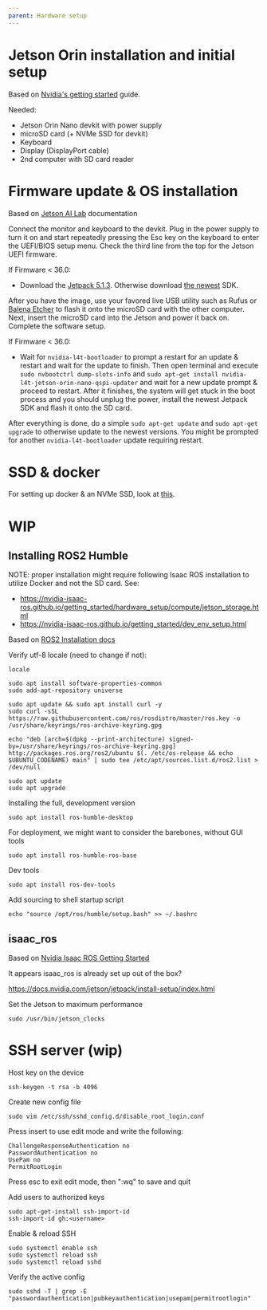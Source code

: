 ```yaml
---
parent: Hardware setup
---
```


# Jetson Orin installation and initial setup

Based on [Nvidia's getting started](<https://developer.nvidia.com/embedded/learn/get-started-jetson-orin-nano-devkit>) guide.

Needed:
- Jetson Orin Nano devkit with power supply
- microSD card (+ NVMe SSD for devkit)
- Keyboard
- Display (DisplayPort cable)
- 2nd computer with SD card reader

# Firmware update & OS installation
Based on [Jetson AI Lab](<https://www.jetson-ai-lab.com/initial_setup_jon.html>) documentation

Connect the monitor and keyboard to the devkit. Plug in the power supply to turn it on and start repeatedly pressing the Esc key on the keyboard to enter the UEFI/BIOS setup menu. Check the third line from the top for the Jetson UEFI firmware.

If Firmware < 36.0:
- Download the [Jetpack 5.1.3](<http://developer.nvidia.com/downloads/embedded/l4t/r35_release_v5.0/jp513-orin-nano-sd-card-image.zip>). Otherwise download [the newest](<https://developer.nvidia.com/downloads/embedded/l4t/r36_release_v4.0/jp61-orin-nano-sd-card-image.zip>) SDK.

After you have the image, use your favored live USB utility such as Rufus or [Balena Etcher](<https://etcher.balena.io/>) to flash it onto the microSD card with the other computer. Next, insert the microSD card into the Jetson and power it back on. Complete the software setup.

If Firmware < 36.0:
- Wait for `nvidia-l4t-bootloader` to prompt a restart for an update & restart and wait for the update to finish. Then open terminal and execute `sudo nvbootctrl dump-slots-info` and `sudo apt-get install nvidia-l4t-jetson-orin-nano-qspi-updater` and wait for a new update prompt & proceed to restart. After it finishes, the system will get stuck in the boot process and you should unplug the power, install the newest Jetpack SDK and flash it onto the SD card.

After everything is done, do a simple `sudo apt-get update` and `sudo apt-get upgrade` to otherwise update to the newest versions. You might be prompted for another `nvidia-l4t-bootloader` update requiring restart.

# SSD & docker
For setting up docker & an NVMe SSD, look at [this](<https://www.jetson-ai-lab.com/tips_ssd-docker.html>).

# WIP
## Installing ROS2 Humble
NOTE: proper installation might require following Isaac ROS installation to utilize Docker and not the SD card. See:
- <https://nvidia-isaac-ros.github.io/getting_started/hardware_setup/compute/jetson_storage.html>
- <https://nvidia-isaac-ros.github.io/getting_started/dev_env_setup.html>

Based on [ROS2 Installation docs](<https://docs.ros.org/en/humble/Installation.html>)

Verify utf-8 locale (need to change if not):
```
locale
```

```
sudo apt install software-properties-common
sudo add-apt-repository universe

sudo apt update && sudo apt install curl -y
sudo curl -sSL https://raw.githubusercontent.com/ros/rosdistro/master/ros.key -o /usr/share/keyrings/ros-archive-keyring.gpg

echo "deb [arch=$(dpkg --print-architecture) signed-by=/usr/share/keyrings/ros-archive-keyring.gpg] http://packages.ros.org/ros2/ubuntu $(. /etc/os-release && echo $UBUNTU_CODENAME) main" | sudo tee /etc/apt/sources.list.d/ros2.list > /dev/null

sudo apt update
sudo apt upgrade
```

Installing the full, development version
```
sudo apt install ros-humble-desktop
```

For deployment, we might want to consider the barebones, without GUI tools
```
sudo apt install ros-humble-ros-base
```

Dev tools
```
sudo apt install ros-dev-tools
```

Add sourcing to shell startup script
```
echo "source /opt/ros/humble/setup.bash" >> ~/.bashrc
```

## isaac_ros

Based on [Nvidia Isaac ROS Getting Started](<https://nvidia-isaac-ros.github.io/getting_started/index.html>)

It appears isaac_ros is already set up out of the box?

<https://docs.nvidia.com/jetson/jetpack/install-setup/index.html>


Set the Jetson to maximum performance
```
sudo /usr/bin/jetson_clocks
```

# SSH server (wip)
Host key on the device
```
ssh-keygen -t rsa -b 4096
```

Create new config file

```
sudo vim /etc/ssh/sshd_config.d/disable_root_login.conf
```

Press insert to use edit mode and write the following:

```
ChallengeResponseAuthentication no
PasswordAuthentication no
UsePam no
PermitRootLogin
```

Press esc to exit edit mode, then ":wq" to save and quit

Add users to authorized keys

```
sudo apt-get-install ssh-import-id
ssh-import-id gh:<username>
```

Enable & reload SSH

```
sudo systemctl enable ssh
sudo systemctl reload ssh
sudo systemctl reload sshd
```

Verify the active config

```
sudo sshd -T | grep -E "passwordauthentication|pubkeyauthentication|usepam|permitrootlogin"
```